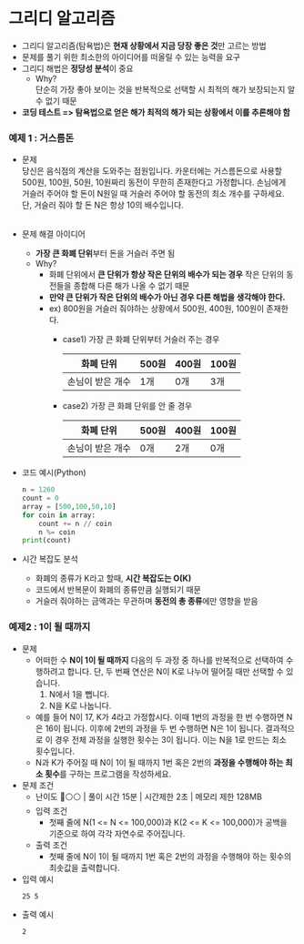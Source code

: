 # 그리디 알고리즘

* 그리디 알고리즘(탐욕법)은 **현재 상황에서 지금 당장 좋은 것**만 고르는 방법
* 문제를 풀기 위한 최소한의 아이디어를 떠올릴 수 있는 능력을 요구
* 그리디 해법은 **정당성 분석**이 중요 
  * Why? <br/>
  단순히 가장 좋아 보이는 것을 반복적으로 선택할 시 최적의 해가 보장되는지 알 수 없기 때문
* **코딩 테스트 => 탐욕법으로 얻은 해가 최적의 해가 되는 상황에서 이를 추론해야 함**

### 예제 1 : 거스름돈
* 문제<br/>
  당신은 음식점의 계산을 도와주는 점원입니다. 카운터에는 거스름돈으로 사용할 500원, 100원, 50원,
  10원짜리 동전이 무한히 존재한다고 가정합니다. 손님에게 거슬러 주어야 할 돈이 N원일 때 거슬러
  주어야 할 동전의 최소 개수를 구하세요. 단, 거슬러 줘야 할 돈 N은 항상 10의 배수입니다.<br/><br/>
* 문제 해결 아이디어<br/>
  * **가장 큰 화폐 단위**부터 돈을 거슬러 주면 됨
  * Why?<br/>
    * 화폐 단위에서 **큰 단위가 항상 작은 단위의 배수가 되는 경우** 작은 단위의 동전들을 종합해 다른
  해가 나올 수 없기 때문<br/>
    * **만약 큰 단위가 작은 단위의 배수가 아닌 경우 다른 해법을 생각해야 한다.**<br/>
    * ex) 800원을 거슬러 줘야하는 상황에서 500원, 400원, 100원이 존재한다.<br/>
      * case1) 가장 큰 화폐 단위부터 거슬러 주는 경우<br/>
      
        **화폐 단위**|500원|400원|100원
        ---|---|---|---|
        손님이 받은 개수|1개|0개|3개|

      * case2) 가장 큰 화폐 단위를 안 줄 경우<br/>
        
        **화폐 단위**|500원|400원|100원
        ---|---|---|---|
        손님이 받은 개수|0개|2개|0개|
        
* 코드 예시(Python)<br/>
  ~~~python
  n = 1260
  count = 0
  array = [500,100,50,10]
  for coin in array:
      count += n // coin
      n %= coin
  print(count)
  ~~~
* 시간 복잡도 분석<br/>
  * 화폐의 종류가 K라고 할때, **시간 복잡도는 O(K)**
  * 코드에서 반복문이 화폐의 종류만큼 실행되기 때문
  * 거슬러 줘야하는 금액과는 무관하며 **동전의 총 종류**에만 영향을 받음

### 예제2 : 1이 될 때까지
* 문제
  * 어떠한 수 **N이 1이 될 때까지** 다음의 두 과정 중 하나를 반복적으로 선택하여 수행하려고
  합니다. 단, 두 번째 연산은 N이 K로 나누어 떨어질 때만 선택할 수 있습니다.
     1. N에서 1을 뺍니다.
     2. N을 K로 나눕니다.
  * 예를 들어 N이 17, K가 4라고 가정합시다. 이때 1번의 과정을 한 번 수행하면 N은 16이 됩니다. 이후에 2번의 과정을 두 번 수행하면 N은 1이 됩니다. 결과적으로 이 경우 전체 과정을 실행한 횟수는 3이 됩니다. 이는 N을 1로 만드는 최소 횟수입니다.
  * N과 K가 주어질 때 N이 1이 될 때까지 1번 혹은 2번의 **과정을 수행해야 하는 최소 횟수**를 구하는 프로그램을 작성하세요.
* 문제 조건
  * 난이도 🔵⚪⚪ |  풀이 시간 15분  |  시간제한 2초  |  메모리 제한 128MB
  * 입력 조건
    * 첫째 줄에 N(1 <= N <= 100,000)과 K(2 <= K <= 100,000)가 공백을 기준으로 하여 각각 자연수로
    주어집니다.
  * 출력 조건
    * 첫째 줄에 N이 1이 될 때까지 1번 혹은 2번의 과정을 수행해야 하는 횟수의 최솟값을 출력합니다.
* 입력 예시
  ~~~
  25 5
  ~~~
* 출력 예시
  ~~~
  2
  ~~~
  

